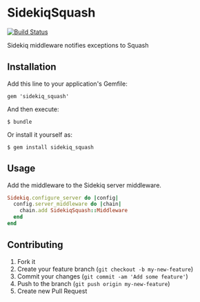 # SidekiqSquash

[![Build Status](https://travis-ci.org/thefron/sidekiq_squash.png)](https://travis-ci.org/thefron/sidekiq_squash)

Sidekiq middleware notifies exceptions to Squash

## Installation

Add this line to your application's Gemfile:

    gem 'sidekiq_squash'

And then execute:

    $ bundle

Or install it yourself as:

    $ gem install sidekiq_squash

## Usage

Add the middleware to the Sidekiq server middleware.

```ruby
Sidekiq.configure_server do |config|
  config.server_middleware do |chain|
    chain.add SidekiqSquash::Middleware
  end
end
```

## Contributing

1. Fork it
2. Create your feature branch (`git checkout -b my-new-feature`)
3. Commit your changes (`git commit -am 'Add some feature'`)
4. Push to the branch (`git push origin my-new-feature`)
5. Create new Pull Request
